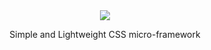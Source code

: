 <div align="center" size="512px">
  <img src="https://vignette.wikia.nocookie.net/transuranic-elements/images/e/e2/Stylised_Lithium_Atom.png/revision/latest?cb=20121014111544"><br>
  <p>Simple and Lightweight CSS micro-framework</p>
</div>
